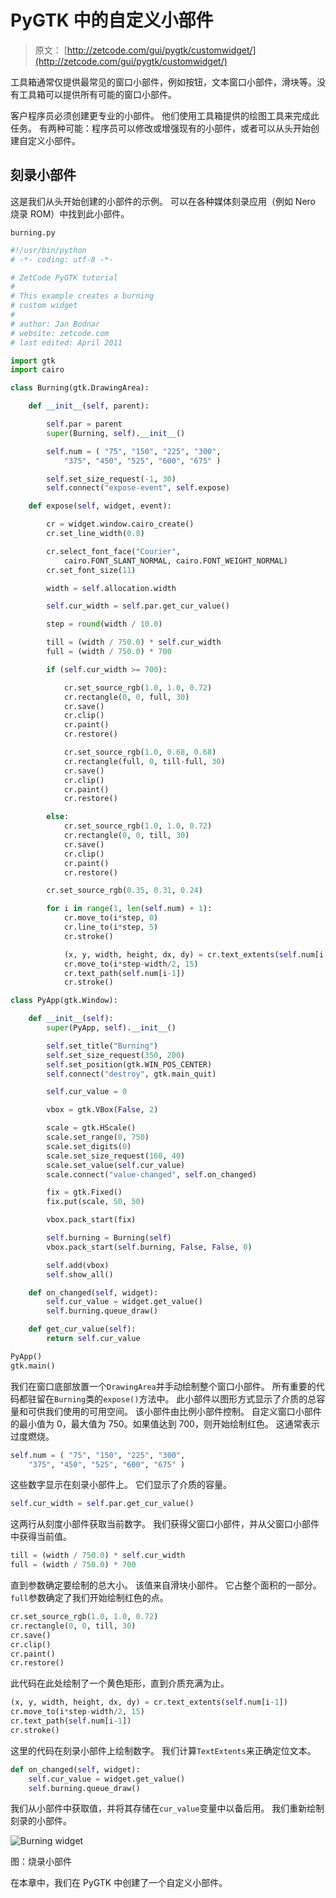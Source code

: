 # PyGTK 中的自定义小部件

> 原文： [http://zetcode.com/gui/pygtk/customwidget/](http://zetcode.com/gui/pygtk/customwidget/)

工具箱通常仅提供最常见的窗口小部件，例如按钮，文本窗口小部件，滑块等。没有工具箱可以提供所有可能的窗口小部件。

客户程序员必须创建更专业的小部件。 他们使用工具箱提供的绘图工具来完成此任务。 有两种可能：程序员可以修改或增强现有的小部件，或者可以从头开始创建自定义小部件。

## 刻录小部件

这是我们从头开始创建的小部件的示例。 可以在各种媒体刻录应用（例如 Nero 烧录 ROM）中找到此小部件。

`burning.py`

```py
#!/usr/bin/python
# -*- coding: utf-8 -*-

# ZetCode PyGTK tutorial 
#
# This example creates a burning
# custom widget
#
# author: Jan Bodnar
# website: zetcode.com 
# last edited: April 2011

import gtk
import cairo

class Burning(gtk.DrawingArea):

    def __init__(self, parent):

        self.par = parent
        super(Burning, self).__init__()

        self.num = ( "75", "150", "225", "300", 
            "375", "450", "525", "600", "675" )

        self.set_size_request(-1, 30)
        self.connect("expose-event", self.expose)

    def expose(self, widget, event):

        cr = widget.window.cairo_create()
        cr.set_line_width(0.8)

        cr.select_font_face("Courier", 
            cairo.FONT_SLANT_NORMAL, cairo.FONT_WEIGHT_NORMAL)
        cr.set_font_size(11)

        width = self.allocation.width

        self.cur_width = self.par.get_cur_value()

        step = round(width / 10.0)

        till = (width / 750.0) * self.cur_width
        full = (width / 750.0) * 700

        if (self.cur_width >= 700):

            cr.set_source_rgb(1.0, 1.0, 0.72)
            cr.rectangle(0, 0, full, 30)
            cr.save()
            cr.clip()
            cr.paint()
            cr.restore()

            cr.set_source_rgb(1.0, 0.68, 0.68)
            cr.rectangle(full, 0, till-full, 30)
            cr.save()
            cr.clip()
            cr.paint()
            cr.restore()

        else:     
            cr.set_source_rgb(1.0, 1.0, 0.72)
            cr.rectangle(0, 0, till, 30)
            cr.save()
            cr.clip()
            cr.paint()
            cr.restore()

        cr.set_source_rgb(0.35, 0.31, 0.24)

        for i in range(1, len(self.num) + 1):
            cr.move_to(i*step, 0)
            cr.line_to(i*step, 5)
            cr.stroke()

            (x, y, width, height, dx, dy) = cr.text_extents(self.num[i-1])
            cr.move_to(i*step-width/2, 15)
            cr.text_path(self.num[i-1])
            cr.stroke()

class PyApp(gtk.Window): 

    def __init__(self):
        super(PyApp, self).__init__()

        self.set_title("Burning")
        self.set_size_request(350, 200)        
        self.set_position(gtk.WIN_POS_CENTER)
        self.connect("destroy", gtk.main_quit)

        self.cur_value = 0

        vbox = gtk.VBox(False, 2)

        scale = gtk.HScale()
        scale.set_range(0, 750)
        scale.set_digits(0)
        scale.set_size_request(160, 40)
        scale.set_value(self.cur_value)
        scale.connect("value-changed", self.on_changed)

        fix = gtk.Fixed()
        fix.put(scale, 50, 50)

        vbox.pack_start(fix)

        self.burning = Burning(self)
        vbox.pack_start(self.burning, False, False, 0)

        self.add(vbox)
        self.show_all()

    def on_changed(self, widget):
        self.cur_value = widget.get_value()
        self.burning.queue_draw()

    def get_cur_value(self):
        return self.cur_value

PyApp()
gtk.main()

```

我们在窗口底部放置一个`DrawingArea`并手动绘制整个窗口小部件。 所有重要的代码都驻留在`Burning`类的`expose()`方法中。 此小部件以图形方式显示了介质的总容量和可供我们使用的可用空间。 该小部件由比例小部件控制。 自定义窗口小部件的最小值为 0，最大值为 750。如果值达到 700，则开始绘制红色。 这通常表示过度燃烧。

```py
self.num = ( "75", "150", "225", "300", 
    "375", "450", "525", "600", "675" )

```

这些数字显示在刻录小部件上。 它们显示了介质的容量。

```py
self.cur_width = self.par.get_cur_value()

```

这两行从刻度小部件获取当前数字。 我们获得父窗口小部件，并从父窗口小部件中获得当前值。

```py
till = (width / 750.0) * self.cur_width
full = (width / 750.0) * 700

```

直到参数确定要绘制的总大小。 该值来自滑块小部件。 它占整个面积的一部分。 `full`参数确定了我们开始绘制红色的点。

```py
cr.set_source_rgb(1.0, 1.0, 0.72)
cr.rectangle(0, 0, till, 30)
cr.save()
cr.clip()
cr.paint()
cr.restore()

```

此代码在此处绘制了一个黄色矩形，直到介质充满为止。

```py
(x, y, width, height, dx, dy) = cr.text_extents(self.num[i-1])
cr.move_to(i*step-width/2, 15)
cr.text_path(self.num[i-1])
cr.stroke()

```

这里的代码在刻录小部件上绘制数字。 我们计算`TextExtents`来正确定位文本。

```py
def on_changed(self, widget):
    self.cur_value = widget.get_value()
    self.burning.queue_draw()

```

我们从小部件中获取值，并将其存储在`cur_value`变量中以备后用。 我们重新绘制刻录的小部件。

![Burning widget](img/feb3b93e26091d1e6e3bdaaad9382a6f.jpg)

图：烧录小部件

在本章中，我们在 PyGTK 中创建了一个自定义小部件。